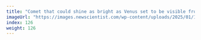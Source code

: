 ```yaml
---
title: "Comet that could shine as bright as Venus set to be visible from Earth"
imageUrl: "https://images.newscientist.com/wp-content/uploads/2025/01/10154735/SEI_235556609.jpg?width=788"
index: 126
weight: 126
---
```

